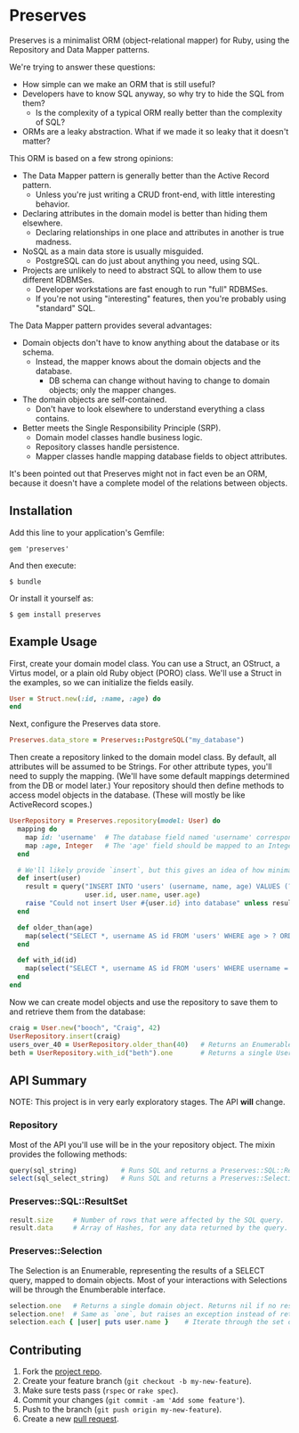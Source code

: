 Preserves
=========

Preserves is a minimalist ORM (object-relational mapper) for Ruby, using the
Repository and Data Mapper patterns.

We're trying to answer these questions:

* How simple can we make an ORM that is still useful?
* Developers have to know SQL anyway, so why try to hide the SQL from them?
  * Is the complexity of a typical ORM really better than the complexity of SQL?
* ORMs are a leaky abstraction. What if we made it so leaky that it doesn't matter?

This ORM is based on a few strong opinions:

* The Data Mapper pattern is generally better than the Active Record pattern.
  * Unless you're just writing a CRUD front-end, with little interesting behavior.
* Declaring attributes in the domain model is better than hiding them elsewhere.
  * Declaring relationships in one place and attributes in another is true madness.
* NoSQL as a main data store is usually misguided.
  * PostgreSQL can do just about anything you need, using SQL.
* Projects are unlikely to need to abstract SQL to allow them to use different RDBMSes.
  * Developer workstations are fast enough to run "full" RDBMSes.
  * If you're not using "interesting" features, then you're probably using "standard" SQL.

The Data Mapper pattern provides several advantages:

* Domain objects don't have to know anything about the database or its schema.
  * Instead, the mapper knows about the domain objects and the database.
    * DB schema can change without having to change to domain objects; only the mapper changes.
* The domain objects are self-contained.
  * Don't have to look elsewhere to understand everything a class contains.
* Better meets the Single Responsibility Principle (SRP).
  * Domain model classes handle business logic.
  * Repository classes handle persistence.
  * Mapper classes handle mapping database fields to object attributes.

It's been pointed out that Preserves might not in fact even be an ORM, because it doesn't have a complete model of the relations between objects.


Installation
------------

Add this line to your application's Gemfile:

    gem 'preserves'

And then execute:

    $ bundle

Or install it yourself as:

    $ gem install preserves


Example Usage
-------------

First, create your domain model class. You can use a Struct, an
OStruct, a Virtus model, or a plain old Ruby object (PORO) class.
We'll use a Struct in the examples, so we can initialize the fields easily.

~~~ ruby
User = Struct.new(:id, :name, :age) do
end
~~~

Next, configure the Preserves data store.

~~~ ruby
Preserves.data_store = Preserves::PostgreSQL("my_database")
~~~

Then create a repository linked to the domain model class.
By default, all attributes will be assumed to be Strings.
For other attribute types, you'll need to supply the mapping.
(We'll have some default mappings determined from the DB or model later.)
Your repository should then define methods to access model objects
in the database. (These will mostly be like ActiveRecord scopes.)

~~~ ruby
UserRepository = Preserves.repository(model: User) do
  mapping do
    map id: 'username'  # The database field named 'username' corresponds to the 'id' attribute in the model.
    map :age, Integer   # The 'age' field should be mapped to an Integer in the model.
  end

  # We'll likely provide `insert`, but this gives an idea of how minimal we'll be to start off.
  def insert(user)
    result = query("INSERT INTO 'users' (username, name, age) VALUES (?, ?, ?)",
                   user.id, user.name, user.age)
    raise "Could not insert User #{user.id} into database" unless result.size == 1
  end

  def older_than(age)
    map(select("SELECT *, username AS id FROM 'users' WHERE age > ? ORDER BY ?", age, :name))
  end

  def with_id(id)
    map(select("SELECT *, username AS id FROM 'users' WHERE username = ?", id))
  end
end
~~~

Now we can create model objects and use the repository to save them to and
retrieve them from the database:

~~~ ruby
craig = User.new("booch", "Craig", 42)
UserRepository.insert(craig)
users_over_40 = UserRepository.older_than(40)   # Returns an Enumerable set of User objects.
beth = UserRepository.with_id("beth").one       # Returns a single User object or nil.
~~~


API Summary
-----------

NOTE: This project is in very early exploratory stages. The API **will** change.


### Repository ###

Most of the API you'll use will be in the your repository object.
The mixin provides the following methods:

~~~ ruby
query(sql_string)           # Runs SQL and returns a Preserves::SQL::ResultSet.
select(sql_select_string)   # Runs SQL and returns a Preserves::Selection.
~~~

### Preserves::SQL::ResultSet ###

~~~ ruby
result.size     # Number of rows that were affected by the SQL query.
result.data     # Array of Hashes, for any data returned by the query.
~~~


### Preserves::Selection ###

The Selection is an Enumerable, representing the results of a SELECT query, mapped to domain objects.
Most of your interactions with Selections will be through the Enumberable interface.

~~~ ruby
selection.one   # Returns a single domain object. Returns nil if no results; raises an exception if more than 1 result.
selection.one!  # Same as `one`, but raises an exception instead of returning nil, if the query returns no results.
selection.each { |user| puts user.name }    # Iterate through the set of domain objects.
~~~


Contributing
------------

1. Fork the [project repo].
2. Create your feature branch (`git checkout -b my-new-feature`).
3. Make sure tests pass (`rspec` or `rake spec`).
4. Commit your changes (`git commit -am 'Add some feature'`).
5. Push to the branch (`git push origin my-new-feature`).
6. Create a new [pull request].


[project repo]: https://github.com/boochtek/ruby_preserves/fork
[pull request]: https://github.com/boochtek/ruby_preserves/pulls
[Virtus]: https://github.com/solnic/virtus#readme
